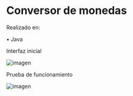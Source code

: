 # Conversor de monedas   

Realizado en: 

   • Java

Interfaz inicial 

![imagen](https://github.com/user-attachments/assets/cce3400d-f1f6-46c0-a3af-54bcc6d7fa51)




Prueba de funcionamiento  

![imagen](https://github.com/user-attachments/assets/aa2aa5c8-f5e6-46c3-96a0-9916307ec683)
